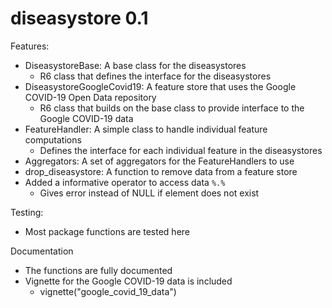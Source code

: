 # diseasystore 0.1

Features:
* DiseasystoreBase: A base class for the diseasystores
  * R6 class that defines the interface for the diseasystores
* DiseasystoreGoogleCovid19: A feature store that uses the Google COVID-19 Open Data repository
  * R6 class that builds on the base class to provide interface to the Google COVID-19 data
* FeatureHandler: A simple class to handle individual feature computations
  * Defines the interface for each individual feature in the diseasystores
* Aggregators: A set of aggregators for the FeatureHandlers to use
* drop_diseasystore: A function to remove data from a feature store
* Added a informative operator to access data `%.%`
  * Gives error instead of NULL if element does not exist

Testing:
* Most package functions are tested here

Documentation
* The functions are fully documented
* Vignette for the Google COVID-19 data is included
  * vignette("google_covid_19_data")

